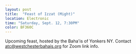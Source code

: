 ```yaml
---
layout: post
title:  "Feast of Izzat (Might)"
location: Electronic
time: "Saturday, Sept. 12, 7:30PM"
color: BF360C
---
```

Upcoming feast, hosted by the Baha'is of Yonkers NY. Contact <atc@westchesterbahais.org> for Zoom link info.
